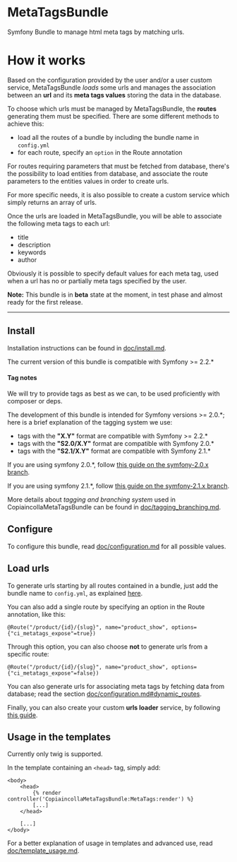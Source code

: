 MetaTagsBundle
==============

Symfony Bundle to manage html meta tags by matching urls.

# How it works

Based on the configuration provided by the user and/or a user custom service, MetaTagsBundle _loads_ some urls and manages the association between an __url__ and its __meta tags values__ storing the data in the database.

To choose which urls must be managed by MetaTagsBundle, the __routes__ generating them must be specified. There are some different methods to achieve this:

- load all the routes of a bundle by including the bundle name in `config.yml`
- for each route, specify an `option` in the Route annotation

For routes requiring parameters that must be fetched from database, there's the possibility to load entities from database, and associate the route parameters to the entities values in order to create urls.

For more specific needs, it is also possible to create a custom service which simply returns an array of urls.

Once the urls are loaded in MetaTagsBundle, you will be able to associate the following meta tags to each url:

- title
- description
- keywords
- author

Obviously it is possible to specify default values for each meta tag, used when a url has no or partially meta tags specified by the user.

__Note:__ This bundle is in __beta__ state at the moment, in test phase and almost ready for the first release.

---

## Install

Installation instructions can be found in [doc/install.md](Resources/doc/install.md).

The current version of this bundle is compatible with Symfony >= 2.2.*

#### Tag notes

We will try to provide tags as best as we can, to be used proficiently with composer or deps.

The development of this bundle is intended for Symfony versions >= 2.0.*; here is a brief explanation of the tagging system we use:

- tags with the __"X.Y"__ format are compatible with Symfony >= 2.2.*
- tags with the __"S2.0/X.Y"__ format are compatible with Symfony 2.0.*
- tags with the __"S2.1/X.Y"__ format are compatible with Symfony 2.1.*

If you are using symfony 2.0.*, follow [this guide on the symfony-2.0.x branch](https://github.com/copiaincolla/MetaTagsBundle/blob/symfony-2.0.x/README.md).

If you are using symfony 2.1.*, follow [this guide on the symfony-2.1.x branch](https://github.com/copiaincolla/MetaTagsBundle/blob/symfony-2.1.x/README.md).

More details about _tagging and branching system_ used in CopiaincollaMetaTagsBundle can be found in [doc/tagging_branching.md](Resources/doc/tagging_branching.md).

## Configure

To configure this bundle, read [doc/configuration.md](Resources/doc/configuration.md) for all possible values.

## Load urls

To generate urls starting by all routes contained in a bundle, just add the bundle name to `config.yml`, as explained [here](Resources/doc/configuration.md#copiaincolla_meta_tags--urls_loader--exposed_routes).

You can also add a single route by specifying an option in the Route annotation, like this:

```
@Route("/product/{id}/{slug}", name="product_show", options={"ci_metatags_expose"=true})
```

Through this option, you can also choose __not__ to generate urls from a specific route:

```
@Route("/product/{id}/{slug}", name="product_show", options={"ci_metatags_expose"=false})
```

You can also generate urls for associating meta tags by fetching data from database; read the section [doc/configuration.md#dynamic_routes](Resources/doc/configuration.md#copiaincolla_meta_tags--urls_loader--parameters--dynamic_routes).

Finally, you can also create your custom __urls loader__ service, by following [this guide](Resources/doc/custom_urls_loader_service.md).


## Usage in the templates

Currently only twig is supported.

In the template containing an `<head>` tag, simply add:

```
<body>
    <head>
        {% render controller('CopiaincollaMetaTagsBundle:MetaTags:render') %}
        [...]
    </head>

    [...]
</body>
```

For a better explanation of usage in templates and advanced use, read [doc/template_usage.md](Resources/doc/template_usage.md).